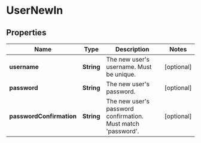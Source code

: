 # UserNewIn

## Properties
Name | Type | Description | Notes
------------ | ------------- | ------------- | -------------
**username** | **String** | The new user&#x27;s username. Must be unique. |  [optional]
**password** | **String** | The new user&#x27;s password. |  [optional]
**passwordConfirmation** | **String** | The new user&#x27;s password confirmation. Must match &#x27;password&#x27;. |  [optional]

